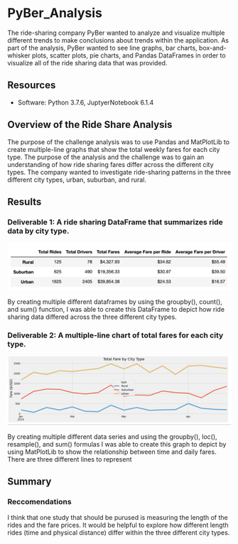 # PyBer_Analysis
The ride-sharing company PyBer wanted to analyze and visualize multiple different trends to make conclusions about trends within the application. As part of the analysis, PyBer wanted to see line graphs, bar charts, box-and-whisker plots, scatter plots, pie charts, and Pandas DataFrames in order to visualize all of the ride sharing data that was provided.

## Resources
- Software: Python 3.7.6, JuptyerNotebook 6.1.4

## Overview of the Ride Share Analysis
The purpose of the challenge analysis was to use Pandas and MatPlotLib to create multiple-line graphs that show the total weekly fares for each city type. The purpose of the analysis and the challenge was to gain an understanding of how ride sharing fares differ across the different city types. The company wanted to investigate ride-sharing patterns in the three different city types, urban, suburban, and rural.

## Results
### Deliverable 1: A ride sharing DataFrame that summarizes ride data by city type.
![Deliverable_1](https://github.com/jackogross123/PyBer_Analysis/blob/main/Resources/PyBer_summary_DF.png)

By creating multiple different dataframes by using the groupby(), count(), and sum() function, I was able to create this DataFrame to depict how ride sharing data differed across the three different city types. 

### Deliverable 2: A multiple-line chart of total fares for each city type.
![Deliverable_2](https://github.com/jackogross123/PyBer_Analysis/blob/main/Resources/Total_fare_by_city_type_graph.png)

By creating multiple different data series and using the groupby(), loc(), resample(), and sum() formulas I was able to create this graph to depict by using MatPlotLib to show the relationship between time and daily fares. There are three different lines to represent 
## Summary

### Reccomendations 
I think that one study that should be purused is measuring the length of the rides and the fare prices. It would be helpful to explore how different length rides (time and physical distance) differ within the three different city types.
